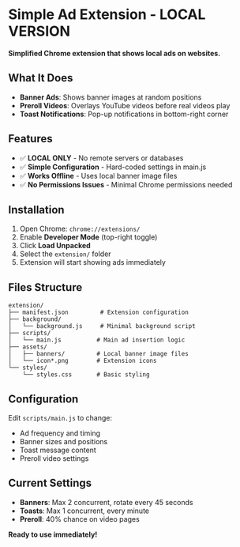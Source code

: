 # Simple Ad Extension - LOCAL VERSION

**Simplified Chrome extension that shows local ads on websites.**

## What It Does
- **Banner Ads**: Shows banner images at random positions
- **Preroll Videos**: Overlays YouTube videos before real videos play  
- **Toast Notifications**: Pop-up notifications in bottom-right corner

## Features
- ✅ **LOCAL ONLY** - No remote servers or databases
- ✅ **Simple Configuration** - Hard-coded settings in main.js
- ✅ **Works Offline** - Uses local banner image files
- ✅ **No Permissions Issues** - Minimal Chrome permissions needed

## Installation
1. Open Chrome: `chrome://extensions/`
2. Enable **Developer Mode** (top-right toggle)
3. Click **Load Unpacked**
4. Select the `extension/` folder
5. Extension will start showing ads immediately

## Files Structure
```
extension/
├── manifest.json         # Extension configuration
├── background/
│   └── background.js     # Minimal background script
├── scripts/
│   └── main.js          # Main ad insertion logic
├── assets/
│   ├── banners/         # Local banner image files
│   └── icon*.png        # Extension icons
└── styles/
    └── styles.css       # Basic styling
```

## Configuration
Edit `scripts/main.js` to change:
- Ad frequency and timing
- Banner sizes and positions  
- Toast message content
- Preroll video settings

## Current Settings
- **Banners**: Max 2 concurrent, rotate every 45 seconds
- **Toasts**: Max 1 concurrent, every minute
- **Preroll**: 40% chance on video pages

**Ready to use immediately!** 